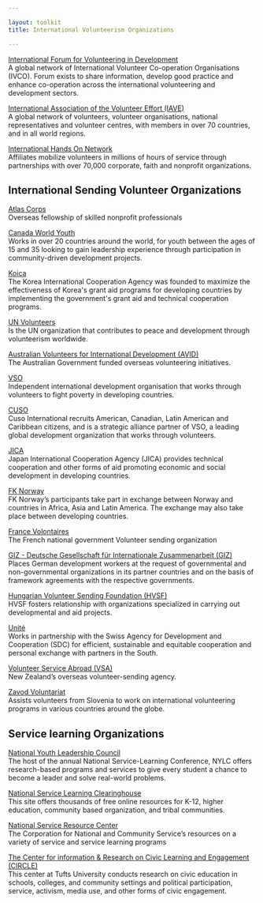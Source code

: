 ```yaml
---

layout: toolkit
title: International Volunteerism Organizations

---
```


[International Forum for Volunteering in Development](http://forum-ids.org/)  
A global network of International Volunteer Co-operation Organisations (IVCO). Forum exists to share information, develop good practice and enhance co-operation across the international volunteering and development sectors.

[International Association of the Volunteer Effort (IAVE)](http://www.iave.org/)  
A global network of volunteers, volunteer organisations, national representatives and volunteer centres, with members in over 70 countries, and in all world regions.

[International Hands On Network](http://www.handsonnetwork.org/actioncenters/newmembers)  
Affiliates mobilize volunteers in millions of hours of service through partnerships with over 70,000 corporate, faith and nonprofit organizations.

## International Sending Volunteer Organizations

[Atlas Corps](http://www.atlascorps.org/)  
Overseas fellowship of skilled nonprofit professionals

[Canada World Youth](http://canadaworldyouth.org/)  
Works in over 20 countries around the world, for youth between the ages of 15 and 35 looking to gain leadership experience through participation in
        community-driven development projects.

[Koica](http://www.koica.go.kr/english/main.html)  
The Korea International Cooperation Agency was founded to maximize the effectiveness of Korea's grant aid programs for developing countries by implementing the government's grant aid and technical cooperation programs.

[UN Volunteers](http://www.unv.org/)  
Is the UN organization that contributes to peace and development through volunteerism worldwide.

[Australian Volunteers for International Development (AVID)](http://www.australianaidvolunteers.gov.au/)  
The Australian Government funded overseas volunteering initiatives.

[VSO](http://www.vsointernational.org/)  
Independent international development organisation that works through volunteers to fight poverty in developing countries.

[CUSO](http://www.cusointernational.org/)  
Cuso International recruits American, Canadian, Latin American and Caribbean citizens, and is a strategic alliance partner of VSO, a leading global development organization that works through volunteers.

[JICA](http://www.jica.go.jp/english/)  
Japan International Cooperation Agency (JICA) provides technical cooperation and other forms of aid promoting economic and social development in developing countries.

[FK Norway](http://www.fredskorpset.no/en/)  
FK Norway’s participants take part in exchange between Norway and countries in Africa, Asia and Latin America. The exchange may also take place between developing countries.

[France Volontaires](http://www.france-volontaires.org/)  
The French national government Volunteer sending organization

[GIZ - Deutsche Gesellschaft für Internationale Zusammenarbeit (GIZ)](http://www.giz.de/)  
Places German development workers at the request of governmental and non-governmental organizations in its partner countries and on the basis of framework agreements with the respective governments.

[Hungarian Volunteer Sending Foundation (HVSF)](http://www.hvsf.hu/presentation-of-our-mission.html)  
HVSF fosters relationship with organizations specialized in carrying out developmental and aid projects.

[Unité](http://www.unite-ch.org/)  
Works in partnership with the Swiss Agency for Development and Cooperation (SDC) for efficient, sustainable and equitable cooperation and personal exchange with partners in the South.

[Volunteer Service Abroad (VSA)](http://www.vsa.org.nz/)  
New Zealand’s overseas volunteer-sending agency.

[Zavod Voluntariat](http://www.zavod-voluntariat.si/?lang=en)  
Assists volunteers from Slovenia to work on international volunteering programs in various countries around the globe.

## Service learning Organizations

[National Youth Leadership Council](http://www.nylc.org/)  
The host of the annual National Service-Learning Conference, NYLC offers research-based programs and services to give every student a chance to become a leader and solve real-world problems.

[National Service Learning Clearinghouse](https://gsn.nylc.org/clearinghouse)  
This site offers thousands of free online resources for K-12, higher education, community based organization, and tribal communities. 

[National Service Resource Center](http://www.nationalserviceresources.org/)  
The Corporation for National and Community Service’s resources on a variety of service and service learning programs

[The Center for information &amp; Research on Civic Learning and Engagement (CIRCLE)](http://www.civicyouth.org/)  
This center at Tufts University conducts research on civic education in schools, colleges, and community settings and political participation, service, activism, media use, and other forms of civic engagement.


